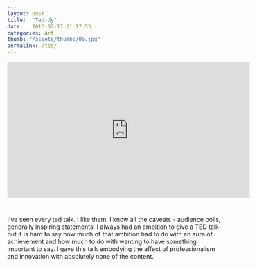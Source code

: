 ```yaml
---
layout: post
title:  "Ted-dy"
date:   2016-02-17 21:17:53
categories: Art
thumb: "/assets/thumbs/05.jpg"
permalink: /ted/
---
```


<div class="video-container" style="margin-bottom:40px;"><iframe width="560" height="315" src="https://www.youtube.com/embed/ac7aZMOpYNE" frameborder="0" allowfullscreen></iframe></div>

<p>I've seen every ted talk. I like them. I know all the caveats - audience polls, generally inspiring statements. I always had an ambition to give a TED talk- but it is hard to say how much of that ambition had to do with an aura of achievement and how much to do with wanting to have something important to say. I gave this talk embodying the affect of professionalism and innovation with absolutely none of the content.</p>

